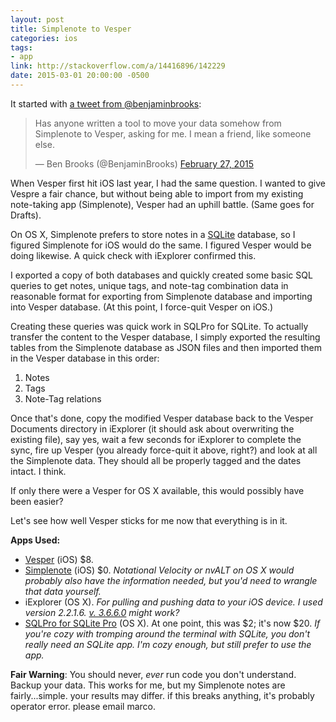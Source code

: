 ```yaml
---
layout: post
title: Simplenote to Vesper
categories: ios
tags:
- app
link: http://stackoverflow.com/a/14416896/142229
date: 2015-03-01 20:00:00 -0500
---
```


It started with [a tweet from @benjaminbrooks][ben]:

<blockquote class="twitter-tweet" lang="en"><p>Has anyone written a tool to move your data somehow from Simplenote to Vesper, asking for me. I mean a friend, like someone else.</p>&mdash; Ben Brooks (@BenjaminBrooks) <a href="https://twitter.com/BenjaminBrooks/status/571438237710811136">February 27, 2015</a></blockquote> <script async src="//platform.twitter.com/widgets.js" charset="utf-8"></script>

[ben]: https://twitter.com/BenjaminBrooks/status/571438237710811136

When Vesper first hit iOS last year, I had the same question. I wanted to give Vespre a fair chance, but without being able to import from my existing note-taking app (Simplenote), Vesper had an uphill battle. (Same goes for Drafts).

<!--more-->

On OS X, Simplenote prefers to store notes in a [SQLite][sqlite] database, so I figured Simplenote for iOS would do the same. I figured Vesper would be doing likewise. A quick check with iExplorer confirmed this.

I exported a copy of both databases and quickly created some basic SQL queries to get notes, unique tags, and note-tag combination data in reasonable format for exporting from Simplenote database and importing into Vesper database. (At this point, I force-quit Vesper on iOS.)

[sqlite]: http://www.sqlite.org


<script src="https://gist.github.com/rkoopmann/cbffa5780bfe0c9f45a0.js"></script>

Creating these queries was quick work in SQLPro for SQLite. To actually transfer the content to the Vesper database, I simply exported the resulting tables from the Simplenote database as JSON files and then imported them in the Vesper database in this order:

1. Notes
1. Tags
1. Note-Tag relations


Once that's done, copy the modified Vesper database back to the Vesper Documents directory in iExplorer (it should ask about overwriting the existing file), say yes, wait a few seconds for iExplorer to complete the sync, fire up Vesper (you already force-quit it above, right?) and look at all the Simplenote data. They should all be properly tagged and the dates intact. I think.

If only there were a Vesper for OS X available, this would possibly have been easier?

Let's see how well Vesper sticks for me now that everything is in it.

**Apps Used:**

* [Vesper][0] (iOS) $8.
* [Simplenote][1] (iOS) $0. _Notational Velocity or nvALT on OS X would probably also have the information needed, but you'd need to wrangle that data yourself._
* iExplorer (OS X). _For pulling and pushing data to your iOS device. I used version 2.2.1.6. [v. 3.6.6.0][2] might work?_
* [SQLPro for SQLite Pro][3] (OS X). At one point, this was $2; it's now $20. _If you're cozy with tromping around the terminal with SQLite, you don't really need an SQLite app. I'm cozy enough, but still prefer to use the app._

**Fair Warning**: You should never, _ever_ run code you don't understand. Backup your data. This works for me, but my Simplenote notes are fairly...simple. your results may differ. if this breaks anything, it's probably operator error. please email marco.


[0]: https://itunes.apple.com/us/app/vesper/id655895325?mt=8&at=10l4LH
[1]: https://itunes.apple.com/us/app/simplenote/id289429962?mt=8&at=10l4LH
[2]: http://www.macroplant.com/iexplorer/
[3]: https://itunes.apple.com/us/app/sqlpro-for-sqlite-sql-database/id586001240?mt=12&at=10l4LH